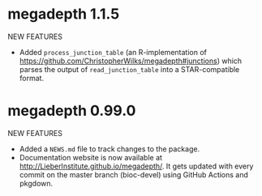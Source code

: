 #  megadepth 1.1.5

NEW FEATURES

* Added `process_junction_table` (an R-implementation of 
<https://github.com/ChristopherWilks/megadepth#junctions>) which parses the
output of `read_junction_table` into a STAR-compatible format.

# megadepth 0.99.0

NEW FEATURES

* Added a `NEWS.md` file to track changes to the package.
* Documentation website is now available at
<http://LieberInstitute.github.io/megadepth/>. It gets updated with every commit
on the master branch (bioc-devel) using GitHub Actions and pkgdown.

